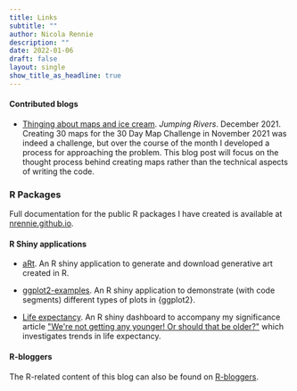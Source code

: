 ```yaml
---
title: Links
subtitle: ""
author: Nicola Rennie
description: ""
date: 2022-01-06
draft: false
layout: single
show_title_as_headline: true
---
```


#### Contributed blogs

* [Thinging about maps and ice cream](https://www.jumpingrivers.com/blog/2021-thinking-about-maps-and-ice-cream/). *Jumping Rivers*. December 2021. 
Creating 30 maps for the 30 Day Map Challenge in November 2021 was indeed a challenge, but over the course of the month I developed a process for approaching the problem. This blog post will focus on the thought process behind creating maps rather than the technical aspects of writing the code.

### R Packages

Full documentation for the public R packages I have created is available at [nrennie.github.io](https://nrennie.github.io/).

#### R Shiny applications

* [aRt](https://nrennie35.shinyapps.io/nrennie_aRt/). 
An R shiny application to generate and download generative art created in R.

* [ggplot2-examples](https://nrennie35.shinyapps.io/ggplot2-examples/). 
An R shiny application to demonstrate (with code segments) different types of plots in {ggplot2}.

* [Life expectancy](https://nrennie35.shinyapps.io/life_expectancy_shiny_app/). 
An R shiny dashboard to accompany my significance article ["We're not getting any younger! Or should that be older?"](https://www.significancemagazine.com/science/723-we-re-not-getting-any-younger-or-should-that-be-older) which investigates trends in life expectancy.

#### R-bloggers

The R-related content of this blog can also be found on [R-bloggers](https://www.r-bloggers.com/).




